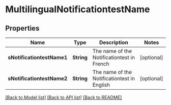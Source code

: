 # MultilingualNotificationtestName

## Properties
Name | Type | Description | Notes
------------ | ------------- | ------------- | -------------
**sNotificationtestName1** | **String** | The name of the Notificationtest in French | [optional] 
**sNotificationtestName2** | **String** | The name of the Notificationtest in English | [optional] 

[[Back to Model list]](../README.md#documentation-for-models) [[Back to API list]](../README.md#documentation-for-api-endpoints) [[Back to README]](../README.md)


